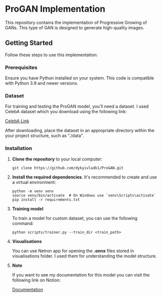 # ProGAN Implementation

This repository contains the implementation of Progressive Growing of GANs. This type of GAN is designed to generate high-quality images.

## Getting Started

Follow these steps to use this implementation:

### Prerequisites

Ensure you have Python installed on your system. This code is compatible with Python 3.9 and newer versions.

### Dataset

For training and testing the ProGAN model, you'll need a dataset. I used CelebA dataset which you download using the following link:

[CelebA Link](https://www.kaggle.com/datasets/jessicali9530/celeba-dataset)

After downloading, place the dataset in an appropriate directory within the your project structure, such as "./data".

### Installation

1. **Clone the repository** to your local computer:

    ```
    git clone https://github.com/dykyivladk1/ProGAN.git
    ```


2. **Install the required dependencies**. It's recommended to create and use a virtual environment:

    ```
    python -m venv venv
    source venv/bin/activate  # On Windows use `venv\Scripts\activate`
    pip install -r requirements.txt
    ```

3. **Training model**

    To train a model for custom dataset, you can use the following command:
    
    ```
    python scripts/trainer.py --train_dir <train_path>
    ```
4. **Visualisations**

    You can use Netron app for opening the **.onnx** files stored in visualisations folder. I used them for understanding the model structure.

5. **Note**
   
   If you want to see my documentation for this model you can visit the following link on Notion:

   [Documentation](https://dykyivladk.notion.site/ProgressiveGAN-cff025d80a794ba7811ad632b36c9600?pvs=4)
